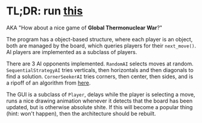 # TL;DR: run [this](main.py)
AKA "How about a nice game of **Global Thermonuclear War**?"

The program has a object-based structure, where each player is an object, both are managed by the board, which queries players for their `next_move()`.
AI players are implemented as a subclass of players.

There are 3 AI opponents implemented.
`RandomAI` selects moves at random.
`SequentialStrategyAI` tries verticals, then horizontals and then diagonals to find a solution.
`CornerSeekerAI` tries corners, then center, then sides, and is a ripoff of an algorithm from [here](https://inventwithpython.com/chapter10.html).

The GUI is a subclass of `Player`, delays while the player is selecting a move, runs a nice drawing animation whenever it detects that the board has been updated, but is otherwise absolute shite.
If this will become a popular thing (hint: won't happen), then the architecture should be rebuilt.